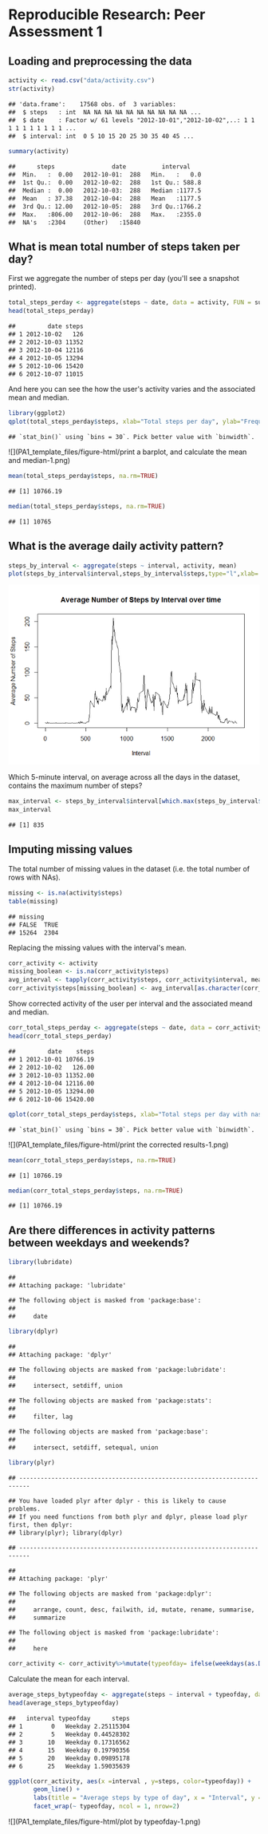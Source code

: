 # Reproducible Research: Peer Assessment 1


## Loading and preprocessing the data

```r
activity <- read.csv("data/activity.csv")
str(activity)
```

```
## 'data.frame':	17568 obs. of  3 variables:
##  $ steps   : int  NA NA NA NA NA NA NA NA NA NA ...
##  $ date    : Factor w/ 61 levels "2012-10-01","2012-10-02",..: 1 1 1 1 1 1 1 1 1 1 ...
##  $ interval: int  0 5 10 15 20 25 30 35 40 45 ...
```

```r
summary(activity)
```

```
##      steps                date          interval     
##  Min.   :  0.00   2012-10-01:  288   Min.   :   0.0  
##  1st Qu.:  0.00   2012-10-02:  288   1st Qu.: 588.8  
##  Median :  0.00   2012-10-03:  288   Median :1177.5  
##  Mean   : 37.38   2012-10-04:  288   Mean   :1177.5  
##  3rd Qu.: 12.00   2012-10-05:  288   3rd Qu.:1766.2  
##  Max.   :806.00   2012-10-06:  288   Max.   :2355.0  
##  NA's   :2304     (Other)   :15840
```


## What is mean total number of steps taken per day?
First we aggregate the number of steps per day (you'll see a snapshot printed).

```r
total_steps_perday <- aggregate(steps ~ date, data = activity, FUN = sum, na.rm = TRUE)
head(total_steps_perday)
```

```
##         date steps
## 1 2012-10-02   126
## 2 2012-10-03 11352
## 3 2012-10-04 12116
## 4 2012-10-05 13294
## 5 2012-10-06 15420
## 6 2012-10-07 11015
```

And here you can see the how the user's activity varies and the associated mean and median.


```r
library(ggplot2)
qplot(total_steps_perday$steps, xlab="Total steps per day", ylab="Frequency")
```

```
## `stat_bin()` using `bins = 30`. Pick better value with `binwidth`.
```

![](PA1_template_files/figure-html/print a barplot, and calculate the mean and median-1.png)<!-- -->

```r
mean(total_steps_perday$steps, na.rm=TRUE)
```

```
## [1] 10766.19
```

```r
median(total_steps_perday$steps, na.rm=TRUE)
```

```
## [1] 10765
```

## What is the average daily activity pattern?

```r
steps_by_interval <- aggregate(steps ~ interval, activity, mean)
plot(steps_by_interval$interval,steps_by_interval$steps,type="l",xlab= "Interval", ylab="Average Number of Steps", main="Average Number of Steps by Interval over time")
```

![](PA1_template_files/figure-html/unnamed-chunk-1-1.png)<!-- -->

Which 5-minute interval, on average across all the days in the dataset, contains the maximum number of steps?


```r
max_interval <- steps_by_interval$interval[which.max(steps_by_interval$steps)]
max_interval
```

```
## [1] 835
```

## Imputing missing values
The total number of missing values in the dataset (i.e. the total number of rows with NAs).

```r
missing <- is.na(activity$steps)
table(missing)
```

```
## missing
## FALSE  TRUE 
## 15264  2304
```
Replacing the missing values with the interval's mean.


```r
corr_activity <- activity
missing_boolean <- is.na(corr_activity$steps)
avg_interval <- tapply(corr_activity$steps, corr_activity$interval, mean, na.rm=TRUE)
corr_activity$steps[missing_boolean] <- avg_interval[as.character(corr_activity$interval[missing_boolean])]
```
Show corrected activity of the user per interval and the associated meand and median.


```r
corr_total_steps_perday <- aggregate(steps ~ date, data = corr_activity, FUN = sum, na.rm = TRUE)
head(corr_total_steps_perday)
```

```
##         date    steps
## 1 2012-10-01 10766.19
## 2 2012-10-02   126.00
## 3 2012-10-03 11352.00
## 4 2012-10-04 12116.00
## 5 2012-10-05 13294.00
## 6 2012-10-06 15420.00
```

```r
qplot(corr_total_steps_perday$steps, xlab="Total steps per day with nas corrected", ylab="Frequency")
```

```
## `stat_bin()` using `bins = 30`. Pick better value with `binwidth`.
```

![](PA1_template_files/figure-html/print the corrected results-1.png)<!-- -->

```r
mean(corr_total_steps_perday$steps, na.rm=TRUE)
```

```
## [1] 10766.19
```

```r
median(corr_total_steps_perday$steps, na.rm=TRUE)
```

```
## [1] 10766.19
```

## Are there differences in activity patterns between weekdays and weekends?

```r
library(lubridate)
```

```
## 
## Attaching package: 'lubridate'
```

```
## The following object is masked from 'package:base':
## 
##     date
```

```r
library(dplyr)
```

```
## 
## Attaching package: 'dplyr'
```

```
## The following objects are masked from 'package:lubridate':
## 
##     intersect, setdiff, union
```

```
## The following objects are masked from 'package:stats':
## 
##     filter, lag
```

```
## The following objects are masked from 'package:base':
## 
##     intersect, setdiff, setequal, union
```

```r
library(plyr)
```

```
## -------------------------------------------------------------------------
```

```
## You have loaded plyr after dplyr - this is likely to cause problems.
## If you need functions from both plyr and dplyr, please load plyr first, then dplyr:
## library(plyr); library(dplyr)
```

```
## -------------------------------------------------------------------------
```

```
## 
## Attaching package: 'plyr'
```

```
## The following objects are masked from 'package:dplyr':
## 
##     arrange, count, desc, failwith, id, mutate, rename, summarise,
##     summarize
```

```
## The following object is masked from 'package:lubridate':
## 
##     here
```

```r
corr_activity <- corr_activity%>%mutate(typeofday= ifelse(weekdays(as.Date(corr_activity$date))=="zondag" | weekdays(as.Date(corr_activity$date))=="zaterdag", "Weekend", "Weekday"))
```

Calculate the mean for each interval.


```r
average_steps_bytypeofday <- aggregate(steps ~ interval + typeofday, data = corr_activity, FUN = mean, na.rm = TRUE)
head(average_steps_bytypeofday)
```

```
##   interval typeofday      steps
## 1        0   Weekday 2.25115304
## 2        5   Weekday 0.44528302
## 3       10   Weekday 0.17316562
## 4       15   Weekday 0.19790356
## 5       20   Weekday 0.09895178
## 6       25   Weekday 1.59035639
```


```r
ggplot(corr_activity, aes(x =interval , y=steps, color=typeofday)) +
       geom_line() +
       labs(title = "Average steps by type of day", x = "Interval", y = "Average Steps") +
       facet_wrap(~ typeofday, ncol = 1, nrow=2)
```

![](PA1_template_files/figure-html/plot by typeofday-1.png)<!-- -->
